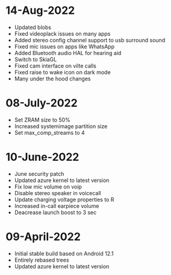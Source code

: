 # 14-Aug-2022
- Updated blobs
 - Fixed videoplack issues on many apps
 - Added stereo config channel support to usb surround sound
 - Fixed mic issues on apps like WhatsApp
 - Added Bluetooth audio HAL for hearing aid
 - Switch to SkiaGL
 - Fixed cam interface on vilte calls
 - Fixed raise to wake icon on dark mode
 - Many under the hood changes

# 08-July-2022
 - Set ZRAM size to 50%
 - Increased systemimage partition size
 - Set max_comp_streams to 4 

# 10-June-2022
 - June security patch
 - Updated azure kernel to latest version
 - Fix low mic volume on voip
 - Disable stereo speaker in voicecall
 - Update charging voltage properties to R
 - Increased in-call earpiece volume
 - Deacrease launch boost to 3 sec

# 09-April-2022
 - Initial stable build based on Android 12.1
 - Entirely rebased trees
 - Updated azure kernel to latest version
